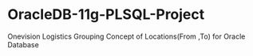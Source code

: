 # OracleDB-11g-PLSQL-Project
Onevision Logistics Grouping Concept of Locations(From ,To) for Oracle Database

